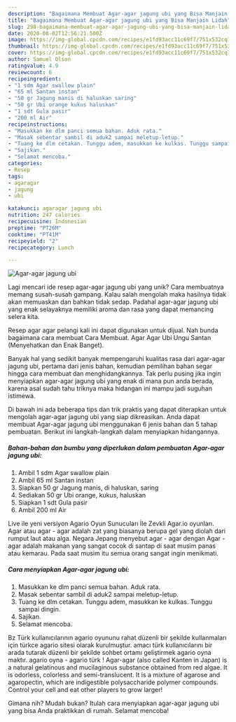 ```yaml
---
description: "Bagaimana Membuat Agar-agar jagung ubi yang Bisa Manjain Lidah"
title: "Bagaimana Membuat Agar-agar jagung ubi yang Bisa Manjain Lidah"
slug: 298-bagaimana-membuat-agar-agar-jagung-ubi-yang-bisa-manjain-lidah
date: 2020-08-02T12:56:21.500Z
image: https://img-global.cpcdn.com/recipes/e1fd93acc11c69f7/751x532cq70/agar-agar-jagung-ubi-foto-resep-utama.jpg
thumbnail: https://img-global.cpcdn.com/recipes/e1fd93acc11c69f7/751x532cq70/agar-agar-jagung-ubi-foto-resep-utama.jpg
cover: https://img-global.cpcdn.com/recipes/e1fd93acc11c69f7/751x532cq70/agar-agar-jagung-ubi-foto-resep-utama.jpg
author: Samuel Olson
ratingvalue: 4.9
reviewcount: 6
recipeingredient:
- "1 sdm Agar swallow plain"
- "65 ml Santan instan"
- "50 gr Jagung manis di haluskan saring"
- "50 gr Ubi orange kukus haluskan"
- "1 sdt Gula pasir"
- "200 ml Air"
recipeinstructions:
- "Masukkan ke dlm panci semua bahan. Aduk rata."
- "Masak sebentar sambil di aduk2 sampai meletup-letup."
- "Tuang ke dlm cetakan. Tunggu adem, masukkan ke kulkas. Tunggu sampai dingin."
- "Sajikan."
- "Selamat mencoba."
categories:
- Resep
tags:
- agaragar
- jagung
- ubi

katakunci: agaragar jagung ubi 
nutrition: 247 calories
recipecuisine: Indonesian
preptime: "PT26M"
cooktime: "PT41M"
recipeyield: "2"
recipecategory: Lunch

---
```



![Agar-agar jagung ubi](https://img-global.cpcdn.com/recipes/e1fd93acc11c69f7/751x532cq70/agar-agar-jagung-ubi-foto-resep-utama.jpg)

Lagi mencari ide resep agar-agar jagung ubi yang unik? Cara membuatnya memang susah-susah gampang. Kalau salah mengolah maka hasilnya tidak akan memuaskan dan bahkan tidak sedap. Padahal agar-agar jagung ubi yang enak selayaknya memiliki aroma dan rasa yang dapat memancing selera kita.

Resep agar agar pelangi kali ini dapat digunakan untuk dijual. Nah bunda bagaimana cara membuat Cara Membuat. Agar Agar Ubi Ungu Santan (Menyehatkan dan Enak Banget).

Banyak hal yang sedikit banyak mempengaruhi kualitas rasa dari agar-agar jagung ubi, pertama dari jenis bahan, kemudian pemilihan bahan segar hingga cara membuat dan menghidangkannya. Tak perlu pusing jika ingin menyiapkan agar-agar jagung ubi yang enak di mana pun anda berada, karena asal sudah tahu triknya maka hidangan ini mampu jadi suguhan istimewa.


Di bawah ini ada beberapa tips dan trik praktis yang dapat diterapkan untuk mengolah agar-agar jagung ubi yang siap dikreasikan. Anda dapat membuat Agar-agar jagung ubi menggunakan 6 jenis bahan dan 5 tahap pembuatan. Berikut ini langkah-langkah dalam menyiapkan hidangannya.

<!--inarticleads1-->

##### Bahan-bahan dan bumbu yang diperlukan dalam pembuatan Agar-agar jagung ubi:

1. Ambil 1 sdm Agar swallow plain
1. Ambil 65 ml Santan instan
1. Siapkan 50 gr Jagung manis, di haluskan, saring
1. Sediakan 50 gr Ubi orange, kukus, haluskan
1. Siapkan 1 sdt Gula pasir
1. Ambil 200 ml Air


Live ile yeni versiyon Agario Oyun Sunucuları İle Zevkli Agar.io oyunları. Agar atau agar - agar adalah zat yang biasanya berupa gel yang diolah dari rumput laut atau alga. Negara Jepang menyebut agar - agar dengan Agar - agar adalah makanan yang sangat cocok di santap di saat musim panas atau kemarau. Pada saat musim itu semua orang sangat ingin menikmati. 

<!--inarticleads2-->

##### Cara menyiapkan Agar-agar jagung ubi:

1. Masukkan ke dlm panci semua bahan. Aduk rata.
1. Masak sebentar sambil di aduk2 sampai meletup-letup.
1. Tuang ke dlm cetakan. Tunggu adem, masukkan ke kulkas. Tunggu sampai dingin.
1. Sajikan.
1. Selamat mencoba.


Bz Türk kullanıcılarının agario oyununu rahat düzenli bir şekilde kullanmaları için türkce agario sitesi olarak kurulmuştur. amacı türk kullanıcılarını bir arada tutarak düzenli bir şekilde sohbet ortamı geliştirmek agario oyna maktır. agario oyna - agario türk ! Agar-agar (also called Kanten in Japan) is a natural gelatinous and mucilaginous substance obtained from red algae. It is odorless, colorless and semi-translucent. It is a mixture of agarose and agaropectin, which are indigestible polysaccharide polymer compounds. Control your cell and eat other players to grow larger! 

Gimana nih? Mudah bukan? Itulah cara menyiapkan agar-agar jagung ubi yang bisa Anda praktikkan di rumah. Selamat mencoba!
